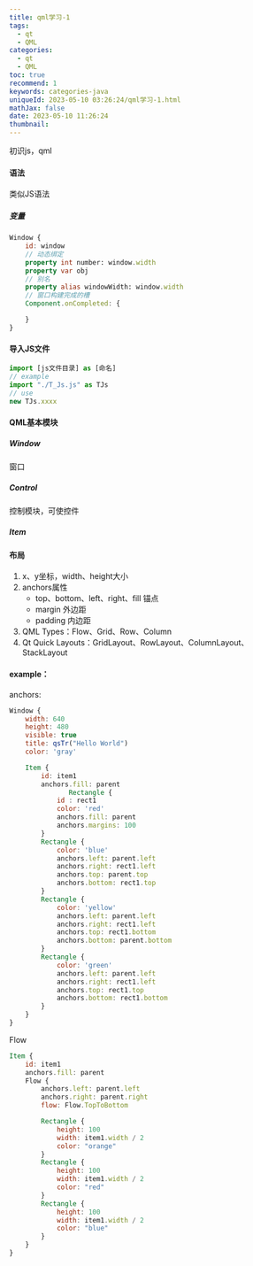 ```yaml
---
title: qml学习-1
tags:
  - qt
  - QML
categories:
  - qt
  - QML
toc: true
recommend: 1
keywords: categories-java
uniqueId: 2023-05-10 03:26:24/qml学习-1.html
mathJax: false
date: 2023-05-10 11:26:24
thumbnail:
---
```

初识js，qml
<!-- more -->

#### 语法

类似JS语法

##### 变量

```qml
Window {
    id: window
    // 动态绑定
    property int number: window.width
    property var obj
    // 别名
    property alias windowWidth: window.width
    // 窗口构建完成的槽
    Component.onCompleted: {

    }
}
```





#### 导入JS文件

```js
import [js文件目录] as [命名]
// example
import "./T_Js.js" as TJs
// use
new TJs.xxxx
```



#### QML基本模块

##### Window

窗口

##### Control

控制模块，可使控件

##### Item



#### 布局

1. x、y坐标，width、height大小
2. anchors属性
   - top、bottom、left、right、fill 锚点
   - margin 外边距
   - padding 内边距
3. QML Types：Flow、Grid、Row、Column
4. Qt Quick Layouts：GridLayout、RowLayout、ColumnLayout、StackLayout



#### example：

anchors:

```qml
Window {
    width: 640
    height: 480
    visible: true
    title: qsTr("Hello World")
    color: 'gray'

    Item {
        id: item1
        anchors.fill: parent
               Rectangle {
            id : rect1
            color: 'red'
            anchors.fill: parent
            anchors.margins: 100
        }
        Rectangle {
            color: 'blue'
            anchors.left: parent.left
            anchors.right: rect1.left
            anchors.top: parent.top
            anchors.bottom: rect1.top
        }
        Rectangle {
            color: 'yellow'
            anchors.left: parent.left
            anchors.right: rect1.left
            anchors.top: rect1.bottom
            anchors.bottom: parent.bottom
        }
        Rectangle {
            color: 'green'
            anchors.left: parent.left
            anchors.right: rect1.left
            anchors.top: rect1.top
            anchors.bottom: rect1.bottom
        }
    }
}
```

Flow

```qml
Item {
    id: item1
    anchors.fill: parent
    Flow {
        anchors.left: parent.left
        anchors.right: parent.right
        flow: Flow.TopToBottom

        Rectangle {
            height: 100
            width: item1.width / 2
            color: "orange"
        }
        Rectangle {
            height: 100
            width: item1.width / 2
            color: "red"
        }
        Rectangle {
            height: 100
            width: item1.width / 2
            color: "blue"
        }
    }
}
```

